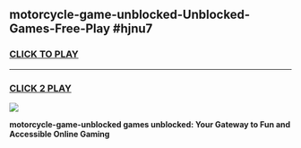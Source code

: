 
## motorcycle-game-unblocked-Unblocked-Games-Free-Play #hjnu7
<h3>
<a href="https://us.freeplayer.one?title=motorcycle-game-unblocked&ref=9M">CLICK TO PLAY</a></h3>
<hr>

<h3>
<a href="https://us.freeplayer.one?title=motorcycle-game-unblocked&ref=9M">CLICK 2 PLAY</a>
  
</h3>

<a href="https://us.freeplayer.one?title=motorcycle-game-unblocked&ref=9M"><img src="https://clearcache.store/games.png"></a>


**motorcycle-game-unblocked games unblocked: Your Gateway to Fun and Accessible Online Gaming**
